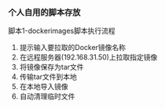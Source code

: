 ### 个人自用的脚本存放
脚本1-dockerimages脚本执行流程
1. 提示输入要拉取的Docker镜像名称
2. 在远程服务器(192.168.31.50)上拉取指定镜像
3. 将镜像保存为tar文件
4. 传输tar文件到本地
5. 在本地导入镜像
6. 自动清理临时文件
